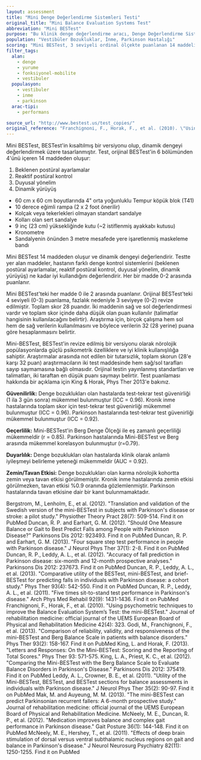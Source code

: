 ```yaml
---
layout: assessment
title: "Mini Denge Değerlendirme Sistemleri Testi"
original_title: "Mini Balance Evaluation Systems Test"
abbreviation: "Mini BESTest"
purpose: "Bu klinik denge değerlendirme aracı, Denge Değerlendirme Sistemleri Testi'nin (BESTest) kısaltılmış bir versiyonudur. Amaç, 6 farklı denge kontrol sistemini hedeflemek ve tanımlamak, böylece farklı denge eksiklikleri için özel rehabilitasyon yaklaşımları tasarlanabilir."
population: "Vestibüler Bozukluklar, İnme, Parkinson Hastalığı"
scoring: "Mini BESTest, 3 seviyeli ordinal ölçekte puanlanan 14 maddelik bir testtir. Toplam skor 28 puandır."
filter_tags:
  alan:
    - denge
    - yurume
    - fonksiyonel-mobilite
    - vestibuler
  populasyon:
    - vestibuler
    - inme
    - parkinson
  arac-tipi:
    - performans

source_url: "http://www.bestest.us/test_copies/"
original_reference: "Franchignoni, F., Horak, F., et al. (2010). \"Using psychometric techniques to improve the Balance Evaluation System’s Test: the mini-BESTest.\" Journal of rehabilitation medicine: official journal of the UEMS European Board of Physical and Rehabilitation Medicine 42(4): 323."
---
```



Mini BESTest, BESTest'in kısaltılmış bir versiyonu olup, dinamik dengeyi değerlendirmek üzere tasarlanmıştır. Test, orijinal BESTest'in 6 bölümünden 4'ünü içeren 14 maddeden oluşur:
1) Beklenen postüral ayarlamalar
2) Reaktif postüral kontrol
3) Duyusal yönelim
4) Dinamik yürüyüş


* 60 cm x 60 cm boyutlarında 4" orta yoğunluklu Tempur köpük blok (T41)
* 10 derece eğimli rampa (2 x 2 foot önerilir)
* Kolçak veya tekerlekleri olmayan standart sandalye
* Kolları olan sert sandalye
* 9 inç (23 cm) yüksekliğinde kutu (~2 istiflenmiş ayakkabı kutusu)
* Kronometre
* Sandalyenin önünden 3 metre mesafede yere işaretlenmiş maskeleme bandı


Mini BESTest 14 maddeden oluşur ve dinamik dengeyi değerlendirir. Testte yer alan maddeler, hastanın farklı denge kontrol sistemlerini (beklenen postüral ayarlamalar, reaktif postüral kontrol, duyusal yönelim, dinamik yürüyüş) ne kadar iyi kullandığını değerlendirir. Her bir madde 0-2 arasında puanlanır.


Mini BESTest'teki her madde 0 ile 2 arasında puanlanır. Orijinal BESTest'teki 4 seviyeli (0-3) puanlama, fazlalık nedeniyle 3 seviyeye (0-2) revize edilmiştir. Toplam skor 28 puandır. İki maddenin sağ ve sol değerlendirmesi vardır ve toplam skor içinde daha düşük olan puan kullanılır (talimatlar hangisinin kullanılacağını belirtir). Araştırma için, birçok çalışma hem sol hem de sağ verilerin kullanılmasını ve böylece verilerin 32 (28 yerine) puana göre hesaplanmasını belirtir.


Mini-BESTest, BESTest'in revize edilmiş bir versiyonu olarak nörolojik popülasyonlarda güçlü psikometrik özelliklere ve iyi klinik kullanışlılığa sahiptir. Araştırmalar arasında not edilen bir tutarsızlık, toplam skorun (28'e karşı 32 puan) araştırmacıların iki test maddesinde hem sağ/sol tarafları sayıp saymamasına bağlı olmasıdır. Orijinal testin yayınlanmış standartları ve talimatları, iki taraftan en düşük puanı saymayı belirtir. Test puanlaması hakkında bir açıklama için King & Horak, Phys Ther 2013'e bakınız.


**Güvenilirlik:** Denge bozuklukları olan hastalarda test-tekrar test güvenirliği (1 ila 3 gün sonra) mükemmel bulunmuştur (ICC = 0.96). Kronik inme hastalarında toplam skor için test-tekrar test güvenirliği mükemmel bulunmuştur (ICC = 0.96). Parkinson hastalarında test-tekrar test güvenirliği mükemmel bulunmuştur (ICC = 0.92).

**Geçerlilik:** Mini-BESTest'in Berg Denge Ölçeği ile eş zamanlı geçerliliği mükemmeldir (r = 0.85). Parkinson hastalarında Mini-BESTest ve Berg arasında mükemmel korelasyon bulunmuştur (r=0.79).

**Duyarlılık:** Denge bozuklukları olan hastalarda klinik olarak anlamlı iyileşmeyi belirleme yeteneği mükemmeldir (AUC = 0.92).

**Zemin/Tavan Etkisi:** Denge bozuklukları olan karma nörolojik kohortta zemin veya tavan etkisi görülmemiştir. Kronik inme hastalarında zemin etkisi görülmezken, tavan etkisi %0.9 oranında gözlemlenmiştir. Parkinson hastalarında tavan etkisine dair bir kanıt bulunmamaktadır.


Bergstrom, M., Lenholm, E., et al. (2012). "Translation and validation of the Swedish version of the mini-BESTest in subjects with Parkinson's disease or stroke: a pilot study." Physiother Theory Pract 28(7): 509-514.
Find it on PubMed
Duncan, R. P. and Earhart, G. M. (2012). "Should One Measure Balance or Gait to Best Predict Falls among People with Parkinson Disease?" Parkinsons Dis 2012: 923493.
Find it on PubMed
Duncan, R. P. and Earhart, G. M. (2013). "Four square step test performance in people with Parkinson disease." J Neurol Phys Ther 37(1): 2-8.
Find it on PubMed
Duncan, R. P., Leddy, A. L., et al. (2012). "Accuracy of fall prediction in Parkinson disease: six-month and 12-month prospective analyses." Parkinsons Dis 2012: 237673.
Find it on PubMed
Duncan, R. P., Leddy, A. L., et al. (2013). "Comparative utility of the BESTest, mini-BESTest, and brief-BESTest for predicting falls in individuals with Parkinson disease: a cohort study." Phys Ther 93(4): 542-550.
Find it on PubMed
Duncan, R. P., Leddy, A. L., et al. (2011). "Five times sit-to-stand test performance in Parkinson's disease." Arch Phys Med Rehabil 92(9): 1431-1436.
Find it on PubMed
Franchignoni, F., Horak, F., et al. (2010). "Using psychometric techniques to improve the Balance Evaluation System’s Test: the mini-BESTest." Journal of rehabilitation medicine: official journal of the UEMS European Board of Physical and Rehabilitation Medicine 42(4): 323.
Godi, M., Franchignoni, F., et al. (2013). "Comparison of reliability, validity, and responsiveness of the mini-BESTest and Berg Balance Scale in patients with balance disorders." Phys Ther 93(2): 158-167.
Find it on PubMed
King, L. and Horak, F. (2013). "Letters and Responses: On the Mini-BESTest: Scoring and the Reporting of Total Scores." Phys Ther 93: 571-575.
King, L. A., Priest, K. C., et al. (2012). "Comparing the Mini-BESTest with the Berg Balance Scale to Evaluate Balance Disorders in Parkinson's Disease." Parkinsons Dis 2012: 375419.
Find it on PubMed
Leddy, A. L., Crowner, B. E., et al. (2011). "Utility of the Mini-BESTest, BESTest, and BESTest sections for balance assessments in individuals with Parkinson disease." J Neurol Phys Ther 35(2): 90-97.
Find it on PubMed
Mak, M. and Auyeung, M. M. (2013). "The mini-BESTest can predict Parkinsonian recurrent fallers: A 6-month prospective study." Journal of rehabilitation medicine: official journal of the UEMS European Board of Physical and Rehabilitation Medicine.
McNeely, M. E., Duncan, R. P., et al. (2012). "Medication improves balance and complex gait performance in Parkinson disease." Gait Posture 36(1): 144-148.
Find it on PubMed
McNeely, M. E., Hershey, T., et al. (2011). "Effects of deep brain stimulation of dorsal versus ventral subthalamic nucleus regions on gait and balance in Parkinson's disease." J Neurol Neurosurg Psychiatry 82(11): 1250-1255.
Find it on PubMed

```